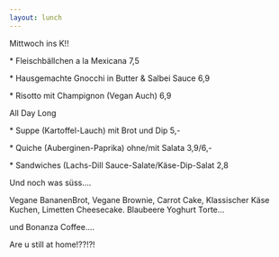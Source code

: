```yaml
---
layout: lunch
---
```



Mittwoch ins K!!

\* Fleischb&auml;llchen a la Mexicana 7,5

\* Hausgemachte Gnocchi in Butter & Salbei Sauce 6,9

\* Risotto mit Champignon (Vegan Auch) 6,9

All Day Long

\* Suppe (Kartoffel-Lauch) mit Brot und Dip 5,-

\* Quiche (Auberginen-Paprika) ohne/mit Salata 3,9/6,-

\* Sandwiches (Lachs-Dill Sauce-Salate/K&auml;se-Dip-Salat 2,8

Und noch was s&uuml;ss....

Vegane BananenBrot, Vegane Brownie, Carrot Cake, Klassischer K&auml;se Kuchen, Limetten Cheesecake. Blaubeere Yoghurt Torte...

und Bonanza Coffee....

Are u still at home!??!?!